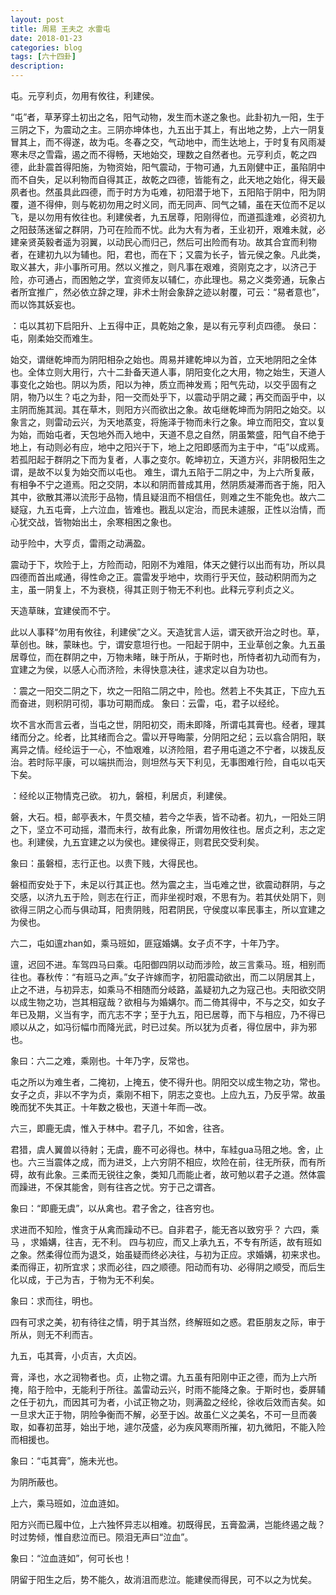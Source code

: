 ```yaml
---
layout: post
title: 周易 王夫之 水雷屯
date: 2018-01-23
categories: blog
tags: [六十四卦]
description: 
---
```



屯。元亨利贞，勿用有攸往，利建侯。

“屯”者，草茅穿土初出之名，阳气动物，发生而木遂之象也。此卦初九一阳，生于三阴之下，为震动之主。三阴亦坤体也，九五出于其上，有出地之势，上六一阴复冒其上，而不得遂，故为屯。冬春之交，气动地中，而生达地上，于时复有风雨凝寒未尽之雪霜，遏之而不得畅，天地始交，理数之自然者也。元亨利贞，乾之四德，此卦震首得阳施，为物资始，阳气震动，于物可通，九五刚健中正，虽陷阴中而不自失，足以利物而自得其正，故乾之四德，皆能有之，此天地之始化，得天最夙者也。然虽具此四德，而于时方为屯难，初阳潜于地下，五阳陷于阴中，阳为阴覆，道不得伸，则与乾初勿用之时义同，而无同声、同气之辅，虽在天位而不足以飞，是以勿用有攸往也。利建侯者，九五居尊，阳刚得位，而道孤逢难，必资初九之阳鼓荡迷留之群阴，乃可在险而不忧。此为大有为者，王业初开，艰难未就，必建亲贤英毅者遥为羽翼，以动民心而归己，然后可出险而有功。故其合宜而利物者，在建初九以为辅也。阳，君也，而在下；又震为长子，皆元侯之象。凡此类，取义甚大，非小事所可用。然以义推之，则凡事在艰难，资刚克之才，以济己于险，亦可通占，而困勉之学，宜资师友以辅仁，亦此理也。易之义类旁通，玩象占者所宜推广，然必依立辞之理，非术士附会象辞之迹以射覆，可云：“易者意也”，而以饰其妖妄也。

：屯以其初下启阳升、上五得中正，具乾始之象，是以有元亨利贞四德。
彔曰：屯，刚柔始交而难生。

始交，谓继乾坤而为阴阳相杂之始也。周易并建乾坤以为首，立天地阴阳之全体也。全体立则大用行，六十二卦备天道人事，阴阳变化之大用，物之始生，天道人事变化之始也。阴以为质，阳以为神，质立而神发焉；阳气先动，以交乎固有之阴，物乃以生？屯之为卦，阳一交而处乎下，以震动乎阴之藏；再交而函乎中，以主阴而施其润。其在草木，则阳方兴而欲出之象。故屯继乾坤而为阴阳之始交。以象言之，则雷动云兴，为天地蒸变，将施泽于物而未行之象。坤立而阳交，宜以复为始，而始屯者，天包地外而入地中，天道不息之自然，阴虽繁盛，阳气自不绝于地上，有动则必有应，地中之阳兴于下，地上之阳即感而为主于中，“屯”以成焉。若孤阳起于群阴之下而为复者，人事之变尔。乾坤初立，天道方兴，非阴极阳生之谓，是故不以复为始交而以屯也。
难生，谓九五陷于二阴之中，为上六所复蔽，有相争不宁之道焉。阳之交阴，本以和阴而普成其用，然阴质凝滞而吝于施，阳入其中，欲散其滞以流形于品物，情且疑沮而不相信任，则难之生不能免也。故六二疑寇，九五屯膏，上六泣血，皆难也。戡乱以定治，而民未遽服，正性以治情，而心犹交战，皆物始出土，余寒相困之象也。

动乎险中，大亨贞，雷雨之动满盈。

震动于下，坎险于上，方险而动，阳刚不为难阻，体天之健行以出而有功，所以具四德而首出咸通，得性命之正。震雷发乎地中，坎雨行乎天位，鼓动积阴而为之主，虽一阴复上，不为衰桡，得其正则于物无不利也。此释元亨利贞之义。

天造草昧，宜建侯而不宁。

此以人事释“勿用有攸往，利建侯”之义。天造犹言人运，谓天欲开治之时也。草，草创也。昧，蒙昧也。宁，谓安意坦行也。一阳起于阴中，王业草创之象。九五虽居尊位，而在群阴之中，万物未睹，昧于所从，于斯时也，所恃者初九动而有为，宜建之为侯，以感人心而济险，未得快意决往，遽求定以自为功也。

：震之一阳交二阴之下，坎之一阳陷二阴之中，险也。然若上不失其正，下应九五而奋进，则积阴可彻，事功可期而成。
象曰：云雷，屯，君子以经纶。

坎不言水而言云者，当屯之世，阴阳初交，雨未即降，所谓屯其膏也。经者，理其绪而分之。纶者，比其绪而合之。雷以开导晦蒙，分阴阳之纪；云以翕合阴阳，联离异之情。经纶运于一心，不恤艰难，以济险阻，君子用屯道之不宁者，以拨乱反治。若时际平康，可以端拱而治，则坦然与天下利见，无事图难行险，自屯以屯天下矣。

：经纶以正物情克己欲。
初九，磐桓，利居贞，利建侯。

磐，大石。桓，邮亭表木，午贯交植，若今之华表，皆不动者。初九，一阳处三阴之下，坚立不可动摇，潜而未行，故有此象，所谓勿用攸往也。居贞之利，志之定也。利建侯，九五宜建之以为侯也。建侯得正，则君民交受利矣。

象曰：虽磐桓，志行正也。以贵下贱，大得民也。

磐桓而安处于下，未足以行其正也。然为震之主，当屯难之世，欲震动群阴，与之交感，以济九五于险，则志在行正，而非坐视时艰，不思有为。若其伏处阴下，则欲得三阴之心而与俱动耳，阳贵阴贱，阳君阴民，守侯度以率民事主，所以宜建之为侯也。

六二，屯如邅zhan如，乘马班如，匪寇婚媾。女子贞不字，十年乃字。

邅，迟回不进。车驾四马曰乘。屯阳御四阴以动而涉险，故三言乘马。班，相别而往也。春秋传：“有班马之声。”女子许嫁而字，初阳震动欲出，而二以阴居其上，止之不进，与初异志，如乘马不相随而分岐路，盖疑初九之为寇己也。夫阳欲交阴以成生物之功，岂其相寇哉？欲相与为婚媾尔。而二倚其得中，不与之交，如女子年已及期，义当有字，而亢志不字；至于九五，阳已居尊，而下与相应，乃不得已顺以从之，如冯衍幅巾而降光武，时已过矣。所以犹为贞者，得位居中，非为邪也。

象曰：六二之难，乘刚也。十年乃字，反常也。

屯之所以为难生者，二掩初，上掩五，使不得升也。阴阳交以成生物之功，常也。女子之贞，非以不字为贞，乘刚不相下，阴志之变也。上应九五，乃反乎常。故虽晚而犹不失其正。十年数之极也，天道十年而—改。

六三，即鹿无虞，惟入于林中。君子几，不如舍，往吝。

君猎，虞人翼兽以待射；无虞，鹿不可必得也。林中，车絓gua马阻之地。舍，止也。六三当震体之成，而为进爻，上六穷阴不相应，坎险在前，往无所获，而有所碍，故有此象。三柔而无锐往之象，类知几而能止者，故可勉以君子之道。然体震而躁进，不保其能舍，则有往吝之忧。穷于己之谓吝。

象曰：“即鹿无虞”，以从禽也。君子舍之，往吝穷也。

求进而不知险，惟贪于从禽而躁动不已。自非君子，能无吝以致穷乎？
六四，乘马 ，求婚媾，往吉，无不利。
四与初应，而又上承九五，不专有所适，故有班如之象。然柔得位而为退爻，始虽疑而终必决往，与初为正应。求婚媾，初来求也。柔而得正，初所宜求；求而必往，四之顺德。阳动而有功、必得阴之顺受，而后生化以成，于己为吉，于物为无不利矣。

象曰：求而往，明也。

四有可求之美，初有待往之情，明于其当然，终解班如之惑。君臣朋友之际，审于所从，则无不利而吉。

九五，屯其膏，小贞吉，大贞凶。

膏，泽也，水之润物者也。贞，止物之谓。九五虽有阳刚中正之德，而为上六所掩，陷于险中，无能利于所往。盖雷动云兴，时雨不能降之象。于斯时也，委屏辅之任于初九，而因其可为者，小试正物之功，则满盈之经纶，徐收后效而吉矣。如一旦求大正于物，阴险争衡而不解，必至于凶。故虽仁义之美名，不可一旦而袭取，如春初茁芽，始出于地，遽尔茂盛，必为疾风寒雨所摧，初九微阳，不能入险而相援也。

象曰：“屯其膏”，施未光也。

为阴所蔽也。

上六，乘马班如，泣血涟如。

阳方兴而已履中位，上六独怀异志以相难。初既得民，五膏盈满，岂能终遏之哉？时过势倾，惟自悲泣而已。陨泪无声曰“泣血”。

象曰：“泣血涟如”，何可长也！

阴留于阳生之后，势不能久，故消沮而悲泣。能建侯而得民，可不以之为忧矣。
